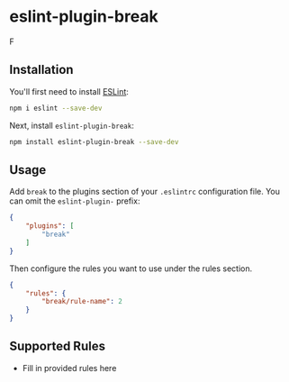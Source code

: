 # eslint-plugin-break

F

## Installation

You'll first need to install [ESLint](https://eslint.org/):

```sh
npm i eslint --save-dev
```

Next, install `eslint-plugin-break`:

```sh
npm install eslint-plugin-break --save-dev
```

## Usage

Add `break` to the plugins section of your `.eslintrc` configuration file. You can omit the `eslint-plugin-` prefix:

```json
{
    "plugins": [
        "break"
    ]
}
```


Then configure the rules you want to use under the rules section.

```json
{
    "rules": {
        "break/rule-name": 2
    }
}
```

## Supported Rules

* Fill in provided rules here


